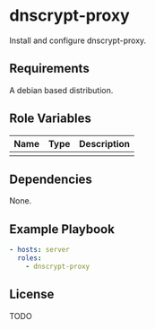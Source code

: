 # dnscrypt-proxy
Install and configure dnscrypt-proxy.

## Requirements
A debian based distribution.

## Role Variables
| Name               | Type   | Description                                                   |
|--------------------|--------|---------------------------------------------------------------|
| | | |

## Dependencies
None.

## Example Playbook
```yaml
- hosts: server
  roles:
    - dnscrypt-proxy
```

## License
TODO
